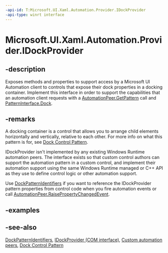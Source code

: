 ```yaml
---
-api-id: T:Microsoft.UI.Xaml.Automation.Provider.IDockProvider
-api-type: winrt interface
---
```


<!-- Interface syntax.
public interface IDockProvider : 
-->

# Microsoft.UI.Xaml.Automation.Provider.IDockProvider

## -description
Exposes methods and properties to support access by a Microsoft UI Automation client to controls that expose their dock properties in a docking container. Implement this interface in order to support the capabilities that an automation client requests with a [AutomationPeer.GetPattern](../microsoft.ui.xaml.automation.peers/automationpeer_getpattern_1700082720.md) call and [PatternInterface.Dock](../microsoft.ui.xaml.automation.peers/patterninterface.md).

## -remarks
A docking container is a control that allows you to arrange child elements horizontally and vertically, relative to each other. For more info on what this pattern is for, see [Dock Control Pattern](/windows/desktop/WinAuto/uiauto-implementingdock).

IDockProvider isn't implemented by any existing Windows Runtime automation peers. The interface exists so that custom control authors can support the automation pattern in a custom control, and implement their automation support using the same Windows Runtime managed or C++ API as they use to define control logic or other automation support.

Use [DockPatternIdentifiers](../microsoft.ui.xaml.automation/dockpatternidentifiers.md) if you want to reference the IDockProvider pattern properties from control code when you fire automation events or call [AutomationPeer.RaisePropertyChangedEvent](../microsoft.ui.xaml.automation.peers/automationpeer_raisepropertychangedevent_482333374.md).

## -examples

## -see-also
[DockPatternIdentifiers](../microsoft.ui.xaml.automation/dockpatternidentifiers.md), [IDockProvider (COM interface)](/windows/desktop/api/uiautomationcore/nn-uiautomationcore-idockprovider), [Custom automation peers](/windows/uwp/accessibility/custom-automation-peers), [Dock Control Pattern](/windows/desktop/WinAuto/uiauto-implementingdock)
